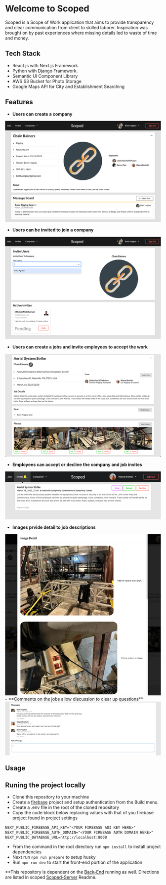 # Welcome to Scoped

Scoped is a Scope of Work application that aims to provide transparency and clear communication from client to skilled laborer.  Inspiration was brought on by past experiences where missing details led to waste of time and money.

## Tech Stack

- React.js with Next.js Framework.
- Python with Django Framework.
- Semantic UI Component Library
- AWS S3 Bucket for Photo Storage
- Google Maps API for City and Establishment Searching

## Features

- **Users can create a company**

<img src="./styles/images/company.png" style="displayl: block">

- **Users can be invited to join a company**

<img src="./styles/images/invite.png" style="displayl: block">

- **Users can create a jobs and invite employees to accept the work**

<img src="./styles/images/job.png" style="displayl: block">

- **Employees can accept or decline the company and job invites**

<img src="./styles/images/jobInvite.png" style="displayl: block">

- **Images prvide detail to job descriptions**

<img src="./styles/images/imageDetail.png" style="displayl: block">
- **Comments on the jobs allow discussion to clear up questions**

<img src="./styles/images/messaging.png" style="display: block">

## Usage
<h2>Runing the project locally</h2>

- Clone this repository to your machine
- Create a [firebase](https://firebase.google.com/) project and setup authentication from the Build menu.
- Create a .env file in the root of the cloned repository
- Copy the code block below replacing values with that of you firebase project found in project settings
```
NEXT_PUBLIC_FIREBASE_API_KEY="<YOUR FIREBASE AOI KEY HERE>"
NEXT_PUBLIC_FIREBASE_AUTH_DOMAIN="<YOUR FIREBASE AUTH DOMAIN HERE>"
NEXT_PUBLIC_DATABASE_URL=http://localhost:8000
```
- From the command in the root directory run `npm install` to install project dependencies
- Next run `npm run prepare` to setup husky
- Run `npm run dev` to start the front-end portion of the application

**This repository is dependent on the [Back-End](https://github.com/TwoFivinClimber/Scoped-Server) running as well.  Directions are listed in scoped [Scoped-Server](https://github.com/TwoFivinClimber/Scoped-Server) Readme.
